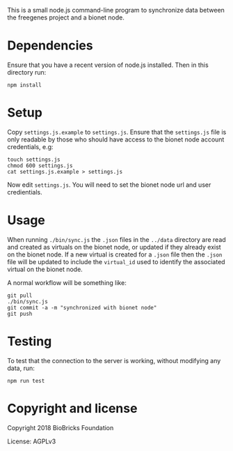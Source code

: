 
This is a small node.js command-line program to synchronize data between the freegenes project and a bionet node.

# Dependencies

Ensure that you have a recent version of node.js installed. Then in this directory run:

```
npm install
```

# Setup

Copy `settings.js.example` to `settings.js`. Ensure that the `settings.js` file is only readable by those who should have access to the bionet node account credentials, e.g:

```
touch settings.js
chmod 600 settings.js
cat settings.js.example > settings.js
```

Now edit `settings.js`. You will need to set the bionet node url and user credientials. 

# Usage

When running `./bin/sync.js` the `.json` files in the `../data` directory are read and created as virtuals on the bionet node, or updated if they already exist on the bionet node. If a new virtual is created for a `.json` file then the `.json` file will be updated to include the `virtual_id` used to identify the associated virtual on the bionet node.

A normal workflow will be something like:

```
git pull
./bin/sync.js
git commit -a -m "synchronized with bionet node"
git push
```

# Testing

To test that the connection to the server is working, without modifying any data, run:

```
npm run test
```

# Copyright and license

Copyright 2018 BioBricks Foundation

License: AGPLv3
